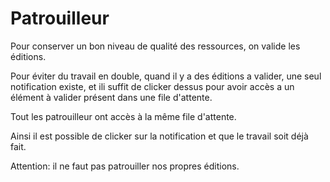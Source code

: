 
# Patrouilleur

Pour conserver un bon niveau de qualité des ressources, on valide les éditions.

Pour éviter du travail en double, quand il y a des éditions a valider, une seul notification existe, et ili suffit de clicker dessus pour avoir accès a un élément à valider présent dans une file d'attente.

Tout les patrouilleur ont accès à la même file d'attente. 

Ainsi il est possible de clicker sur la notification et que le travail soit déjà fait.

Attention: il ne faut pas patrouiller nos propres éditions.

